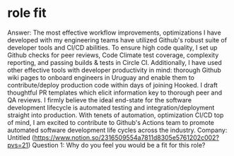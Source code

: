 # role fit

Answer: The most effective workflow improvements, optimizations I have developed with my engineering teams have utilized Github's robust suite of developer tools and CI/CD abilities. To ensure high code quality, I set up Github checks for peer reviews, Code Climate test coverage, complexity reporting, and passing builds & tests in Circle CI. Additionally, I have used other effective tools with developer productivity in mind: thorough Github wiki pages to onboard engineers in Uruguay and enable them to contribute/deploy production code within days of joining Hooked. I draft thoughtful PR templates which elicit information key to thorough peer and QA reviews. I firmly believe the ideal end-state for the software development lifecycle is automated testing and integration/deployment straight into production. With tenets of automation, optimization CI/CD top of mind, I am excited to contribute to Github's Actions team to promote automated software development life cycles across the industry.
Company: Untitled (https://www.notion.so/2316509554a7811d8305e5761202c002?pvs=21)
Question 1: Why do you feel you would be a fit for this role?